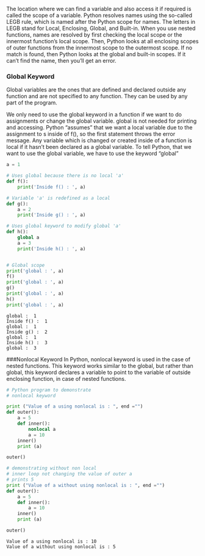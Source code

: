 
The location where we can find a variable and also access it if required is called the scope of a variable. Python resolves names using the so-called LEGB rule, which is named after the Python scope for names. The letters in LEGB stand for Local, Enclosing, Global, and Built-in. When you use nested functions, names are resolved by first checking the local scope or the innermost function’s local scope. Then, Python looks at all enclosing scopes of outer functions from the innermost scope to the outermost scope. If no match is found, then Python looks at the global and built-in scopes. If it can’t find the name, then you’ll get an error.
### Global Keyword
Global variables are the ones that are defined and declared outside any function and are not specified to any function. They can be used by any part of the program.

We only need to use the global keyword in a function if we want to do assignments or change the global variable. global is not needed for printing and accessing. Python “assumes” that we want a local variable due to the assignment to s inside of f(), so the first statement throws the error message. Any variable which is changed or created inside of a function is local if it hasn’t been declared as a global variable. To tell Python, that we want to use the global variable, we have to use the keyword “global”

``` py
a = 1

# Uses global because there is no local 'a'
def f():
	print('Inside f() : ', a)

# Variable 'a' is redefined as a local
def g():
	a = 2
	print('Inside g() : ', a)

# Uses global keyword to modify global 'a'
def h():
	global a
	a = 3
	print('Inside h() : ', a)


# Global scope
print('global : ', a)
f()
print('global : ', a)
g()
print('global : ', a)
h()
print('global : ', a)
```
```
global :  1
Inside f() :  1
global :  1
Inside g() :  2
global :  1
Inside h() :  3
global :  3
```
###Nonlocal Keyword
In Python, nonlocal keyword is used in the case of nested functions. This keyword works similar to the global, but rather than global, this keyword declares a variable to point to the variable of outside enclosing function, in case of nested functions.

``` py
# Python program to demonstrate
# nonlocal keyword

print ("Value of a using nonlocal is : ", end ="")
def outer():
	a = 5
	def inner():
		nonlocal a
		a = 10
	inner()
	print (a)

outer()

# demonstrating without non local
# inner loop not changing the value of outer a
# prints 5
print ("Value of a without using nonlocal is : ", end ="")
def outer():
	a = 5
	def inner():
		a = 10
	inner()
	print (a)

outer()
```

```
Value of a using nonlocal is : 10
Value of a without using nonlocal is : 5
```